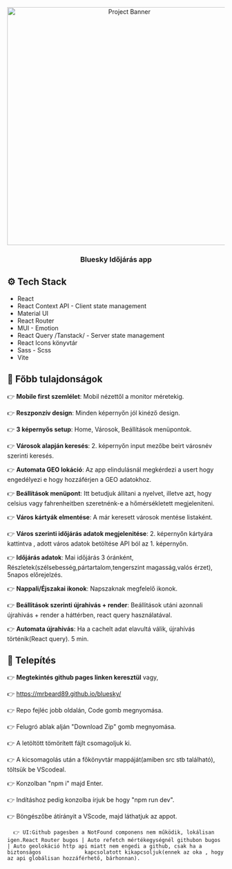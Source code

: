 <div align="center">
<a>
      <img src="https://i.ibb.co/993XF7sw/Ke-pernyo-foto-2025-03-12-11-30-58.png" alt="Project Banner" width="550px"/>
</a>
  <h3 align="center">Bluesky Időjárás app</h3>

</div>

## <a name="tech-stack">⚙️ Tech Stack</a>

- React
- React Context API - Client state management
- Material UI
- React Router
- MUI - Emotion
- React Query /Tanstack/ - Server state management
- React Icons könyvtár
- Sass - Scss
- Vite

## <a name="features">🔋 Főbb tulajdonságok</a>

👉 **Mobile first szemlélet**: Mobil nézettől a monitor méretekig.

👉 **Reszponzív design**: Minden képernyőn jól kinéző design.

👉 **3 képernyős setup**: Home, Városok, Beállítások menüpontok.

👉 **Városok alapján keresés**: 2. képernyőn input mezőbe beirt városnév szerinti keresés.

👉 **Automata GEO lokáció**: Az app elindulásnál megkérdezi a usert hogy engedélyezi e hogy hozzáférjen a GEO adatokhoz.

👉 **Beállítások menüpont**: Itt betudjuk állítani a nyelvet, illetve azt, hogy celsius vagy fahrenheitben szeretnénk-e a hőmérsékletett megjeleniteni.

👉 **Város kártyák elmentése**: A már keresett városok mentése listaként.

👉 **Város szerinti időjárás adatok megjelenitése**: 2. képernyőn kártyára kattintva , adott város adatok betöltése API ból az 1. képernyőn.

👉 **Időjárás adatok**: Mai időjárás 3 óránként, Részletek(szélsebesség,pártartalom,tengerszint magasság,valós érzet), 5napos előrejelzés.

👉 **Nappali/Éjszakai ikonok**: Napszaknak megfelelő ikonok.

👉 **Beállitások szerinti újrahivás + render**: Beállitások utáni azonnali újrahivás + render a háttérben, react query használatával.

👉 **Automata újrahivás**: Ha a cachelt adat elavultá válik, újrahívás történik(React query). 5 min.

## <a name="toughts">📝 Telepítés</a>

👉 **Megtekintés github pages linken keresztül** vagy,

👉 <a href="https://mrbeard89.github.io/bluesky/">https://mrbeard89.github.io/bluesky/</a>

👉 Repo fejléc jobb oldalán, Code gomb megnyomása.

👉 Felugró ablak alján "Download Zip" gomb megnyomása.

👉 A letöltött tömörített fájlt csomagoljuk ki.

👉 A kicsomagolás után a főkönyvtár mappáját(amiben src stb található), töltsük be VScodeal.

👉 Konzolban "npm i" majd Enter.

👉 Indításhoz pedig konzolba írjuk be hogy "npm run dev".

👉 Böngészőbe átírányit a VScode, majd láthatjuk az appot.

      👉 UI:Github pagesben a NotFound componens nem működik, lokálisan igen.React Router bugos | Auto refetch mértékegységnél githubon bugos | Auto geolokáció http api miatt nem engedi a github, csak ha a biztonságos              kapcsolatott kikapcsoljuk(ennek az oka , hogy az api globálisan hozzáférhető, bárhonnan).
